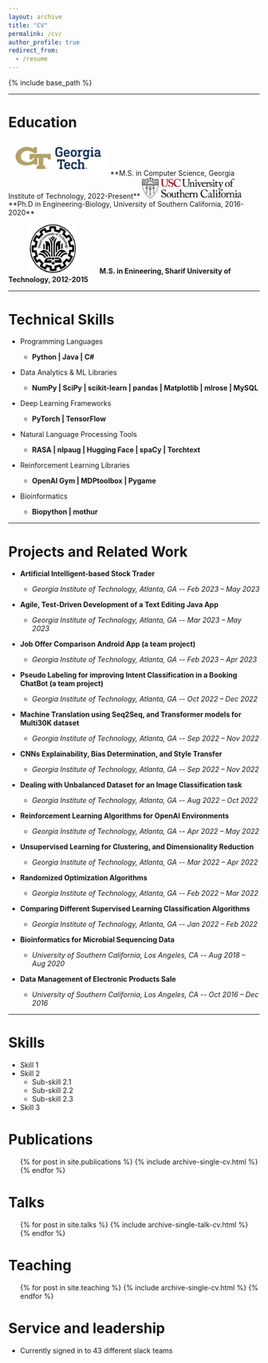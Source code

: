 ```yaml
---
layout: archive
title: "CV"
permalink: /cv/
author_profile: true
redirect_from:
  - /resume
---
```


{% include base_path %}
________

Education
======

<img src="/images/GT_logo.png" alt="USC" width="200px">
**M.S. in Computer Science, Georgia Institute of Technology, 2022-Present**


<img src="/images/usc_logo.png" alt="USC" width="200px">
**Ph.D in Engineering-Biology, University of Southern California, 2016-2020**


&nbsp; &nbsp; &nbsp; &nbsp; &nbsp; <img src="/images/sharif_logo.png" alt="SUT" height="100" width="100">
 &nbsp; &nbsp; &nbsp; &nbsp; &nbsp; **M.S. in Enineering, Sharif University of Technology, 2012-2015**

__________

Technical Skills
======
* Programming Languages
  * **Python  \|  Java  \|  C#**


* Data Analytics & ML Libraries
  * **NumPy  \|  SciPy  \|  scikit-learn  \|  pandas  \|  Matplotlib  \|  mlrose  \|  MySQL**

* Deep Learning Frameworks
  * **PyTorch  \|  TensorFlow**


* Natural Language Processing Tools
  * **RASA  \|  nlpaug  \|  Hugging Face  \|  spaCy  \|  Torchtext**


* Reinforcement Learning Libraries
  * **OpenAI Gym  \|  MDPtoolbox  \|  Pygame**


* Bioinformatics
  * **Biopython  \|  mothur**

_______________

Projects and Related Work
======

* **Artificial Intelligent-based Stock Trader**
  * *Georgia Institute of Technology, Atlanta, GA -- Feb 2023 – May 2023*

* **Agile, Test-Driven Development of a Text Editing Java App**
  * *Georgia Institute of Technology, Atlanta, GA -- Mar 2023 – May 2023*

* **Job Offer Comparison Android App (a team project)** 
  * *Georgia Institute of Technology, Atlanta, GA -- Feb 2023 – Apr 2023*
* **Pseudo Labeling for improving Intent Classification in a Booking ChatBot (a team project)** 
  * *Georgia Institute of Technology, Atlanta, GA -- Oct 2022 – Dec 2022*
* **Machine Translation using Seq2Seq, and Transformer models for Multi30K dataset** 
  * *Georgia Institute of Technology, Atlanta, GA -- Sep 2022 – Nov 2022*
* **CNNs Explainability, Bias Determination, and Style Transfer** 
  * *Georgia Institute of Technology, Atlanta, GA -- Sep 2022 – Nov 2022*
* **Dealing with Unbalanced Dataset for an Image Classification task** 
  * *Georgia Institute of Technology, Atlanta, GA -- Aug 2022 – Oct 2022*
* **Reinforcement Learning Algorithms for OpenAI Environments** 
  * *Georgia Institute of Technology, Atlanta, GA -- Apr 2022 – May 2022*
* **Unsupervised Learning for Clustering, and Dimensionality Reduction** 
  * *Georgia Institute of Technology, Atlanta, GA -- Mar 2022 – Apr 2022*
* **Randomized Optimization Algorithms**
  * *Georgia Institute of Technology, Atlanta, GA -- Feb 2022 – Mar 2022*
* **Comparing Different Supervised Learning Classification Algorithms** 
  * *Georgia Institute of Technology, Atlanta, GA -- Jan 2022 – Feb 2022*
* **Bioinformatics for Microbial Sequencing Data** 
  * *University of Southern California, Los Angeles, CA -- Aug 2018 – Aug 2020*
* **Data Management of Electronic Products Sale** 
  * *University of Southern California, Los Angeles, CA -- Oct 2016 – Dec 2016*

_____________









  
Skills
======
* Skill 1
* Skill 2
  * Sub-skill 2.1
  * Sub-skill 2.2
  * Sub-skill 2.3
* Skill 3

Publications
======
  <ul>{% for post in site.publications %}
    {% include archive-single-cv.html %}
  {% endfor %}</ul>
  
Talks
======
  <ul>{% for post in site.talks %}
    {% include archive-single-talk-cv.html %}
  {% endfor %}</ul>
  
Teaching
======
  <ul>{% for post in site.teaching %}
    {% include archive-single-cv.html %}
  {% endfor %}</ul>
  
Service and leadership
======
* Currently signed in to 43 different slack teams

